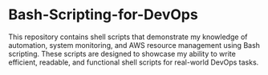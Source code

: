 # Bash-Scripting-for-DevOps
This repository contains shell scripts that demonstrate my knowledge of automation, system monitoring, and AWS resource management using Bash scripting. These scripts are designed to showcase my ability to write efficient, readable, and functional shell scripts for real-world DevOps tasks.

